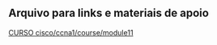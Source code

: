 ## Arquivo para links e materiais de apoio

[CURSO cisco/ccna1/course/module11](http://deptal.estgp.pt:9090/cisco/ccna1/course/module11/11.2.4.4/11.2.4.4.html) 
